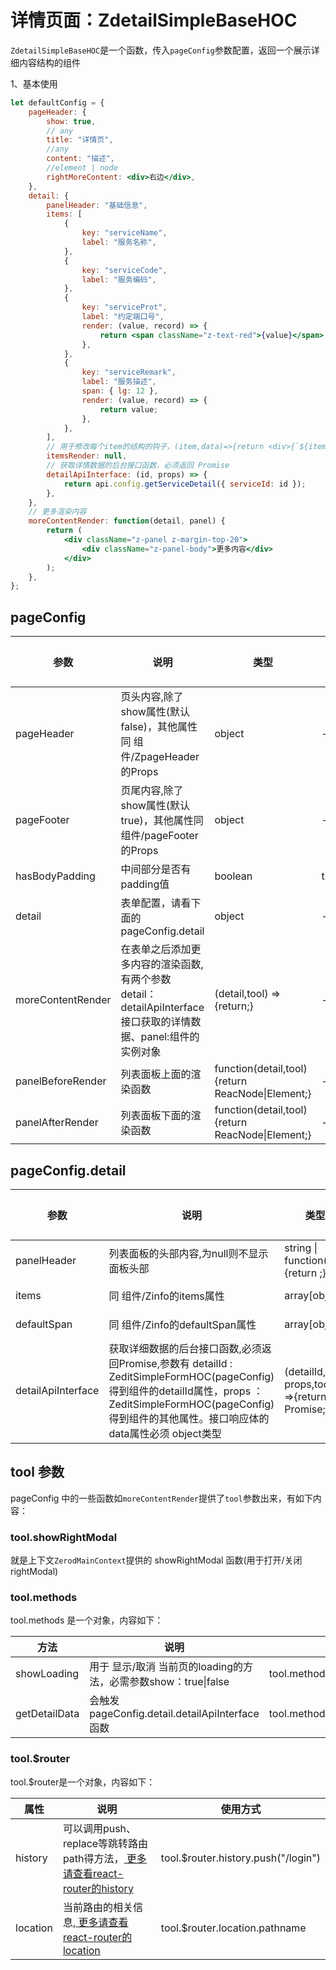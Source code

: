# 详情页面：ZdetailSimpleBaseHOC

`ZdetailSimpleBaseHOC`是一个函数，传入`pageConfig`参数配置，返回一个展示详细内容结构的组件

1、基本使用

<div class="z-demo-box" data-render="demo1" data-title="基本使用"></div>

```jsx
let defaultConfig = {
	pageHeader: {
		show: true,
		// any
		title: "详情页",
		//any
		content: "描述",
		//element | node
		rightMoreContent: <div>右边</div>,
	},
	detail: {
		panelHeader: "基础信息",
		items: [
			{
				key: "serviceName",
				label: "服务名称",
			},
			{
				key: "serviceCode",
				label: "服务编码",
			},
			{
				key: "serviceProt",
				label: "约定端口号",
				render: (value, record) => {
					return <span className="z-text-red">{value}</span>;
				},
			},
			{
				key: "serviceRemark",
				label: "服务描述",
				span: { lg: 12 },
				render: (value, record) => {
					return value;
				},
			},
		],
		// 用于修改每个item的结构的钩子，(item,data)=>{return <div>{`${item.label}:${data[item.key]}`}</div>}
		itemsRender: null,
		// 获取详情数据的后台接口函数，必须返回 Promise
		detailApiInterface: (id, props) => {
			return api.config.getServiceDetail({ serviceId: id });
		},
	},
	// 更多渲染内容
	moreContentRender: function(detail, panel) {
		return (
			<div className="z-panel z-margin-top-20">
				<div className="z-panel-body">更多内容</div>
			</div>
		);
	},
};
```

## pageConfig

<table>
	<thead>
		<tr>
			<th>参数</th>
			<th>说明</th>
			<th>类型</th>
			<th>默认值</th>
		</tr>
	</thead>
	<tbody>
		<tr>
			<td>pageHeader</td>
			<td>页头内容,除了show属性(默认false)，其他属性同 组件/ZpageHeader的Props</td>
			<td>object</td>
			<td>--</td>
		</tr>
		<tr>
			<td>pageFooter</td>
			<td>页尾内容,除了show属性(默认true)，其他属性同 组件/pageFooter的Props</td>
			<td>object</td>
			<td>--</td>
		</tr>
		<tr>
			<td>hasBodyPadding</td>
			<td>中间部分是否有padding值</td>
			<td>boolean</td>
			<td>true</td>
		</tr>
		<tr>
			<td>detail</td>
			<td>表单配置，请看下面的pageConfig.detail</td>
			<td>object</td>
			<td>--</td>
		</tr>
		<tr>
			<td>moreContentRender</td>
			<td>在表单之后添加更多内容的渲染函数,有两个参数detail：detailApiInterface接口获取的详情数据、panel:组件的实例对象</td>
			<td>(detail,tool) =>{return;}</td>
			<td>--</td>
		</tr>
		<tr>
			<td>panelBeforeRender</td>
			<td>列表面板上面的渲染函数</td>
			<td>function(detail,tool){return ReacNode|Element;}</td>
			<td>--</td>
		</tr>
		<tr>
			<td>panelAfterRender</td>
			<td>列表面板下面的渲染函数</td>
			<td>function(detail,tool){return ReacNode|Element;}</td>
			<td>--</td>
		</tr>
	</tbody>
</table>

## pageConfig.detail

<table>
	<thead>
		<tr>
			<th>参数</th>
			<th>说明</th>
			<th>类型</th>
			<th>默认值</th>
		</tr>
	</thead>
	<tbody>
		<tr>
			<td>panelHeader</td>
			<td>列表面板的头部内容,为null则不显示面板头部</td>
			<td>string | function(){return ;}</td>
			<td>列表</td>
		</tr>
		<tr>
			<td>items</td>
			<td>同 组件/Zinfo的items属性</td>
			<td>array[object]</td>
			<td>--</td>
		</tr>
		<tr>
			<td>defaultSpan</td>
			<td>同 组件/Zinfo的defaultSpan属性</td>
			<td>array[object]</td>
			<td>--</td>
		</tr>
		<tr>
			<td>detailApiInterface</td>
			<td>获取详细数据的后台接口函数,必须返回Promise,参数有 detailId : ZeditSimpleFormHOC(pageConfig)得到组件的detailId属性，props ：ZeditSimpleFormHOC(pageConfig)得到组件的其他属性。接口响应体的data属性必须 object类型</td>
			<td>(detailId, props,tool) =>{return Promise;}</td>
			<td>--</td>
		</tr>
	</tbody>
</table>


## tool 参数

pageConfig 中的一些函数如`moreContentRender`提供了`tool`参数出来，有如下内容：

### tool.showRightModal

就是上下文`ZerodMainContext`提供的 showRightModal 函数(用于打开/关闭 rightModal)

### tool.methods

tool.methods 是一个对象，内容如下：

<table>
	<thead>
		<tr>
			<th>方法</th>
			<th>说明</th>
			<th>使用方式</th>
		</tr>
	</thead>
	<tbody>
		<tr>
			<td>showLoading</td>
			<td>用于 显示/取消 当前页的loading的方法，必需参数show：true|false</td>
			<td>tool.methods.showLoading(true)</td>
		</tr>
		<tr>
			<td>getDetailData</td>
			<td>会触发pageConfig.detail.detailApiInterface函数</td>
			<td>tool.methods.getDetailData()</td>
		</tr>
	</tbody>
</table>

### tool.$router

tool.$router是一个对象，内容如下：

<table>
	<thead>
		<tr>
			<th>属性</th>
			<th>说明</th>
			<th>使用方式</th>
		</tr>
	</thead>
	<tbody>
		<tr>
			<td>history</td>
			<td>可以调用push、replace等跳转路由path得方法，<a href="https://reacttraining.com/react-router/web/api/history" target="_blank"> 更多请查看react-router的history</a></td>
			<td>tool.$router.history.push("/login")</td>
		</tr>
		<tr>
			<td>location</td>
			<td>当前路由的相关信息,<a href="https://reacttraining.com/react-router/web/api/location" target="_blank"> 更多请查看react-router的location</a></td>
			<td>tool.$router.location.pathname</td>
		</tr>
	</tbody>
</table>